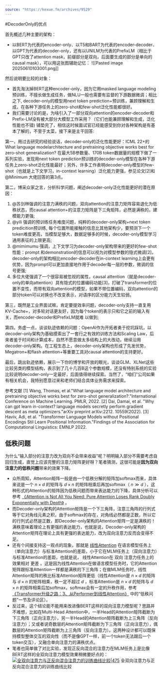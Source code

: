 ```yaml
---
source: "https://kexue.fm/archives/9529"
---
```

#DecoderOnly的优点

首先概述几种主要的架构：
- 以BERT为代表的encoder-only、以T5和BART为代表的encoder-decoder、以GPT为代表的decoder-only，还有以UNILM为代表的PrefixLM（相比于GPT只改了attention mask，前缀部分是双向，后面要生成的部分是单向的causal mask），可以用这张图辅助记忆：
![[Pasted image 20250610103001.png]]

然后说明要比较的对象：
- 首先淘汰掉BERT这种encoder-only，因为它用masked language modeling预训练，不擅长做生成任务，做NLU一般也需要有监督的下游数据微调；相比之下, decoder-only的模型用next token prediction+预训练，兼顾理解和生成，在各种下游任务上的zero-shot和few-shot泛化性能都很好。
- 我们需要讨论的是，为啥引入了一部分双向attention的encoder-decoder和Prefix-LM没有被大部分大模型工作采用？（它们也能兼顾理解和生成，泛化性能也不错)
铺垫完了，相信这时候面试官已经能感受到你对各种架构是有基本了解的，不至于太菜，接下来是主干回答:

第一，用过去研究的经验说话，decoder-only的泛化性能更好：ICML 22+的What language modelarchitecture and pretraining objective works best for zero-shot generalization? 在最大5B参数量、170B token数据量的规模下做了一系列实验，发现用next token prediction预训练的decoder-only模型在各种下游任务上zero-shot泛化性能最好；另外，许多工作表明decoder-only模型的few-shot（也就是上下文学习，in-context learning）泛化能力更强，参见论文[2]和 @Minimum 大佬回答的第3点。

第二，博采众家之言，分析科学问题，阐述decoder-only泛化性能更好的潜在原因：
1. @苏剑林强调的注意力满秩的问题，双向attention的注意力矩阵容易退化为低秩状态，而causal attention+的注意力矩阵是下三角矩阵，必然是满秩的，建模能力更强;
2. @yili 强调的预训练任务难度问题，纯粹的decoder-only架构+next token predicition预训练, 每个位置所能接触的信息比其他架构少，要预测下一个token难度更高，当模型足够大，数据足够多的时候，decoder-only模型学习通用表征的上限更高;
3. @mimimumu 强调，上下文学习为decoder-only架构带来的更好的few-shot性能：prompt 和demonstration的信息可以视为对模型参数的隐式微调[2]，decoder-only的架构相比encoder-decoder在in-context learning上会更有优势，因为prompt可以更加直接地作用于decoder每一层的参数，微调的信号更强;
4. 多位大佬强调了一个很容易被忽视的属性，causal attention（就是decoder-only的单向attention）具有隐式的位置编码功能[3]，打破了transformer的位置不变性，而带有双向attention的模型，如果不带位置编码，双向attention的部分token可以对换也不改变表示，对语序的区分能力天生较弱。

第三，既然是工业界面试嘛，肯定要提效率问题，decoder-only支持一直复用KV-Cache+，对多轮对话更友好，因为每个token的表示只和它之前的输入有关，而encoder-decoder和PrefixLM就难
以做到;

第四，务虚一点，谈谈轨迹依赖的问题：OpenAl作为开拓者勇于挖坑踩坑，以decoder-only架构为基础摸索出了一套行之有效的训练方法和Scaling Law，后来者鉴于时间和计算成本，自然不愿意做太多结构上的大改动，继续沿用decoder-only架构。在工程生态上，decoder-only架构也形成了先发优势，Megatron+和flash attention+等重要工具对causal attention的支持更好。

最后，跳出轨迹依赖，展示一下你的博学和开放的眼光，谈谈GLM、XLNet这些比较另类的模型结构，表示到了几十几百B这个参数规模，还没有特别系统的实验比较说明decoder-only一定最好，后面值得继续探索。当然了，“咱们"公司如果有相关机会，我特别愿意过来和老师们结合具体业务需求来探索。

参考文献
[1] Wang, Thomas, et al."What language model architecture and pretraining objective works best for zero-shot generalization?."International Conference on Machine Learning. PMLR, 2022.
[2] Dai, Damai, et al. "Why can gpt learn in-context? language models secretly perform gradient descent as meta optimizers."arXiv preprint arXiv:2212. 10559(2022).
[3] Haviv, Adi, et al. "Transformer Language Models without Positional Encodings Stil Learn Positional Information."Findings of the Association for Computational Linguistics: EMNLP 2022.

## 低秩问题
为什么“输入部分的注意力改为双向不会带来收益”呢？明明输入部分不需要考虑自回归生成，直觉上应该完整的注意力矩阵更好呀？笔者猜测，这很可能是**因为双向注意力的低秩问题**带来的效果下降。
- 众所周知，Attention矩阵一般是由一个低秩分解的矩阵加softmax而来，具体来说是一个 $n\times d$ 的矩阵与 $d×n$ 的矩阵相乘后再加softmax（ $n≫d$ ），这种形式的Attention的矩阵因为低秩问题而带来表达能力的下降，具体分析可以参考 [《Attention is Not All You Need: Pure Attention Loses Rank Doubly Exponentially with Depth》](https://papers.cool/arxiv/2103.03404) 。
- 而Decoder-only架构的Attention矩阵是一个下三角阵，注意三角阵的行列式等于它对角线元素之积，由于softmax的存在，对角线必然都是正数，所以它的行列式必然是正数，即Decoder-only架构的Attention矩阵一定是满秩的！满秩意味着理论上有更强的表达能力，也就是说，Decoder-only架构的Attention矩阵在理论上具有更强的表达能力，改为双向注意力反而会变得不足。
- 还有个间接支持这一观点的现象，那就是 [线性Attention](https://kexue.fm/archives/7546) 在语言模型任务上（单向注意力）与标准Attention的差距，小于它在MLM任务上（双向注意力）与标准Attention的差距，也就是说， 线性Attention在 双向 注意力任务上的效果相对 更差 。这是因为线性Attention在做语言模型任务时，它的Attention矩阵跟标准Attention一样都是满秩的下三角阵；在做MLM任务时，线性Attention矩阵的秩比标准Attention矩阵更低（线性Attention是 $n\times d$ 的矩阵与 $d×n$ 的矩阵相乘，秩一定不超过 $d$ ，标准Attention是 $n×d$ 的矩阵与 $d×n$ 的矩阵相乘后加softmax，softmax会有一定的升秩作用，参考 [《Transformer升级之路：3、从Performer到线性Attention》](https://kexue.fm/archives/8338) 中的“低秩问题”一节及评论区）。
- 反过来，这个结论能不能用来改进像BERT这样的双向注意力模型呢？思路并不难想，比如在Multi-Head Attention中，一半Head的Attention矩阵截断为下三角阵（正向注意力），另一半Head的Attention矩阵截断为上三角阵（反向注意力）；又或者说奇数层的Attention矩阵截断为下三角阵（正向注意力），偶数层的Attention矩阵截断为上三角阵（反向注意力）。这两种设计都可以既保持模型整体交互的双向性（而不是像GPT一样，前一个token无法跟后一个token交互），又融合单向注意力的满秩优点。
- 笔者也简单做了对比实验，发现正反向混合的注意力在MLM任务上是比像BERT这样的全双向注意力模型效果稍微要好点的：  
[![全双向注意力与正反向混合注意力的训练曲线比较|475](https://kexue.fm/usr/uploads/2023/03/4233260423.svg)](https://kexue.fm/usr/uploads/2023/03/4233260423.svg "点击查看原图")
全双向注意力与正反向混合注意力的训练曲线比较


